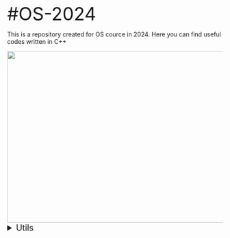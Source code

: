 <span style="font-size:3em;"> #OS-2024 </span>

This is a repository created for OS cource in 2024. Here you can find useful codes written in C++




<img src="https://media.giphy.com/media/v1.Y2lkPTc5MGI3NjExZGI5aXE3eDVxZ2ozbzdydGtlenhwaHcyZHBleGoyMnpoYXFjbzE1bSZlcD12MV9naWZzX3NlYXJjaCZjdD1n/W2uuQKSXkGcijyqGHb/giphy.gif" width="900" height="400"/>

<span style="font-size:1.4em;">

<details>
<summary>Utils</summary>


  * Thread 
    <details>
    <summary>Blocking Queue</summary>
    
    * [Implementation](#link)
    </details>
    <details>
    <summary>Thread Staff</summary>
    
    * [Mutex (Implementation)](#link)
    * [Thread (Implementation)](#link)
    </details>
    <details>
    <summary>Thread Pool</summary>

    * [Thread Pool (Implementation)](#link)
    * [Usage](#link)
    </details>


    

  * Logging

    * [Logger (Implementation)](#link)

  * Argument Parsing

    * [Argument Parser (Implementation)]()


  

</details>

</span>
